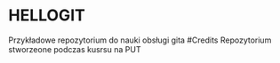 # HELLOGIT
Przykładowe repozytorium do nauki obsługi gita
#Credits
Repozytorium stworzeone podczas kusrsu na PUT
